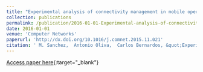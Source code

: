 ```yaml
---
title: "Experimental analysis of connectivity management in mobile operating systems"
collection: publications
permalink: /publication/2016-01-01-Experimental-analysis-of-connectivity-management-in-mobile-operating-systems
date: 2016-01-01
venue: 'Computer Networks'
paperurl: 'http://dx.doi.org/10.1016/j.comnet.2015.11.021'
citation: ' M. Sanchez,  Antonio Oliva,  Carlos Bernardos, &quot;Experimental analysis of connectivity management in mobile operating systems.&quot; Computer Networks, 2016.'
---
```

[Access paper here](http://dx.doi.org/10.1016/j.comnet.2015.11.021){:target="_blank"}
